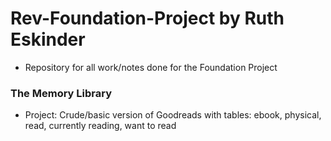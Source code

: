 # Rev-Foundation-Project by Ruth Eskinder
- Repository for all work/notes done for the Foundation Project
### The Memory Library
- Project: Crude/basic version of Goodreads with tables: ebook, physical, read, currently reading, want to read
